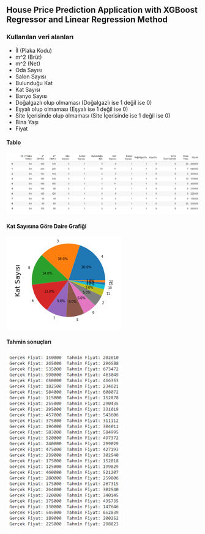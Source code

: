 ## House Price Prediction Application with XGBoost Regressor and Linear Regression Method

### Kullanılan veri alanları
- İl (Plaka Kodu)
- m^2 (Brüt)
-  m^2 (Net)
- Oda Sayısı
- Salon Sayısı
- Bulunduğu Kat
- Kat Sayısı
- Banyo Sayısı
- Doğalgazlı olup olmaması (Doğalgazlı ise 1 değil ise 0)
- Eşyalı olup olmaması (Eşyalı ise 1 değil ise 0)
- Site İçerisinde olup olmaması (Site İçerisinde ise 1 değil ise 0)
- Bina Yaşı
- Fiyat

#### Tablo 
<img src="images/data_information.png" width="700"/>

#### Kat Sayısına Göre Daire Grafiği 
<img src="images/circle_chart.png" width="300"/>

#### Tahmin sonuçları 
<img src="images/prediction_results.png" width="300"/>



